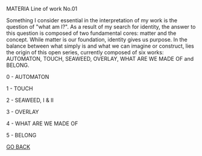 MATERIA Line of work No.01

Something I consider essential in the interpretation of my work is the question of "what am I?". As a result of my search for identity, the answer to this question is composed of two fundamental cores: matter and the concept.
While matter is our foundation, identity gives us purpose. In the balance between what simply is and what we can imagine or construct, lies the origin of this open series, currently composed of six works: AUTOMATON, TOUCH, SEAWEED, OVERLAY, WHAT ARE WE MADE OF and BELONG.

0 - AUTOMATON

1 - TOUCH

2 - SEAWEED, I & II

3 - OVERLAY

4 - WHAT ARE WE MADE OF

5 - BELONG





[GO BACK](https://aaronrmoreno.github.io/WORKS)
